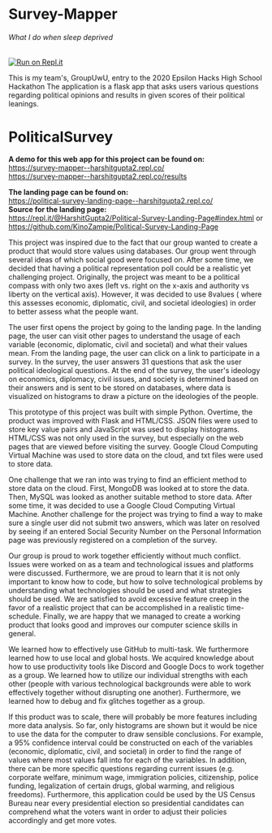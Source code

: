 # Survey-Mapper
###### What I do when sleep deprived

[![Run on Repl.it](https://repl.it/badge/github/KinoZampie/Survey-Mapper)](https://repl.it/github/KinoZampie/Survey-Mapper)

This is my team's, GroupUwU, entry to the 2020 Epsilon Hacks High School Hackathon
The application is a flask app that asks users various questions regarding political opinions and results in given scores of their political leanings. 

# PoliticalSurvey

**A demo for this web app for this project can be found on:** <br>
https://survey-mapper--harshitgupta2.repl.co/ <br>
https://survey-mapper--harshitgupta2.repl.co/results

**The landing page can be found on:**<br>
https://political-survey-landing-page--harshitgupta2.repl.co/ <br>
**Source for the landing page:**<br>
https://repl.it/@HarshitGupta2/Political-Survey-Landing-Page#index.html or<br>
https://github.com/KinoZampie/Political-Survey-Landing-Page

This project was inspired due to the fact that our group wanted to create a product that would store values using databases. Our group went through several ideas of which social good were focused on. After some time, we decided that having a political representation poll could be a realistic yet challenging project. Originally, the project was meant to be a political compass with only two axes (left vs. right on the x-axis and authority vs liberty on the vertical axis). However, it was decided to use 8values ( where this assesses economic, diplomatic, civil, and societal ideologies) in order to better assess what the people want.

The user first opens the project by going to the landing page. In the landing page, the user can visit other pages to understand the usage of each variable (economic, diplomatic, civil and societal) and what their values mean. From the landing page, the user can click on a link to participate in a survey. In the survey, the user answers 31 questions that ask the user political ideological questions. At the end of the survey, the user's ideology on economics, diplomacy, civil issues, and society is determined based on their answers and is sent to be stored on databases, where data is visualized on histograms to draw a picture on the ideologies of the people.

This prototype of this project was built with simple Python. Overtime, the product was improved with Flask and HTML/CSS. JSON files were used to store key value pairs and JavaScript was used to display histograms. HTML/CSS was not only used in the survey, but especially on the web pages that are viewed before visiting the survey. Google Cloud Computing Virtual Machine was used to store data on the cloud, and txt files were used to store data.

One challenge that we ran into was trying to find an efficient method to store data on the cloud. First, MongoDB was looked at to store the data. Then, MySQL was looked as another suitable method to store data. After some time, it was decided to use a Google Cloud Computing Virtual Machine. Another challenge for the project was trying to find a way to make sure a single user did not submit two answers, which was later on resolved by seeing if an entered Social Security Number on the Personal Information page was previously registered on a completion of the survey.

Our group is proud to work together efficiently without much conflict. Issues were worked on as a team and technological issues and platforms were discussed. Furthermore, we are proud to learn that it is not only important to know how to code, but how to solve technological problems by understanding what technologies should be used and what strategies should be used. We are satisfied to avoid excessive feature creep in the favor of a realistic project that can be accomplished in a realistic time-schedule. Finally, we are happy that we managed to create a working product that looks good and improves our computer science skills in general.

We learned how to effectively use GitHub to multi-task. We furthermore learned how to use local and global hosts. We acquired knowledge about how to use productivity tools like Discord and Google Docs to work together as a group. We learned how to utilize our individual strengths with each other (people with various technological backgrounds were able to work effectively together without disrupting one another). Furthermore, we learned how to debug and fix glitches together as a group.

If this product was to scale, there will probably be more features including more data analysis. So far, only histograms are shown but it would be nice to use the data for the computer to draw sensible conclusions. For example, a 95% confidence interval could be constructed on each of the variables (economic, diplomatic, civil, and societal) in order to find the range of values where most values fall into for each of the variables. In addition, there can be more specific questions regarding current issues (e.g. corporate welfare, minimum wage, immigration policies, citizenship, police funding, legalization of certain drugs, global warming, and religious freedoms). Furthermore, this application could be used by the US Census Bureau near every presidential election so presidential candidates can comprehend what the voters want in order to adjust their policies accordingly and get more votes.
